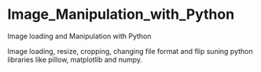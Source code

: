 # Image_Manipulation_with_Python
Image loading and Manipulation with Python

Image loading, resize, cropping, changing file format and flip suning python libraries like pillow, matplotlib and numpy.
